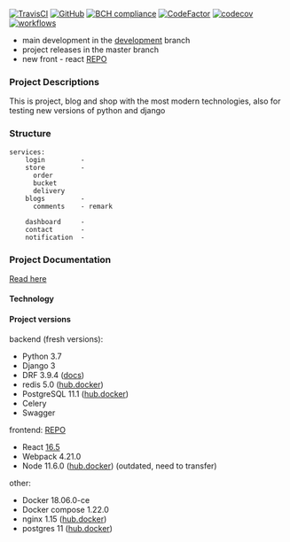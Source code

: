 [![TravisCI](https://travis-ci.com/63phc/lks.svg?branch=develop)]()
[![GitHub](https://img.shields.io/github/license/mashape/apistatus.svg)](https://github.com/63phc/lks.git)
[![BCH compliance](https://bettercodehub.com/edge/badge/63phc/lks?branch=develop)](https://bettercodehub.com/)
[![CodeFactor](https://www.codefactor.io/repository/github/63phc/lks/badge)](https://www.codefactor.io/repository/github/63phc/lks)
[![codecov](https://codecov.io/gh/63phc/lks/branch/develop/graph/badge.svg)](https://codecov.io/gh/63phc/lks)
[![workflows](https://github.com/actions/production/workflows/Production/badge.svg)](/)


* main development in the [development](https://github.com/63phc/lks/tree/develop) branch
* project releases in the master branch
* new front - react [REPO](https://github.com/63phc/lks_frontend)

### Project Descriptions
 This is project, blog and shop with the most modern technologies, also for testing new versions of python and django

###  Structure
    services:
        login         - 
        store         -
          order
          bucket
          delivery
        blogs         - 
          comments    - remark

        dashboard     - 
        contact       - 
        notification  - 
        

### Project Documentation
[Read here](docs/README.md)

#### Technology

#### Project versions 

backend (fresh versions):
* Python 3.7 
* Django 3
* DRF 3.9.4 ([docs](https://www.django-rest-framework.org))
* redis 5.0 ([hub.docker](https://hub.docker.com/_/redis/))
* PostgreSQL 11.1 ([hub.docker](https://hub.docker.com/_/postgres/))
* Celery 
* Swagger 


frontend: [REPO](https://github.com/63phc/lks_frontend)
* React [16.5](https://reactjs.org/versions)
* Webpack 4.21.0
* Node 11.6.0 ([hub.docker](https://hub.docker.com/_/node/))
(outdated, need to transfer)

other:
* Docker 18.06.0-ce
* Docker compose 1.22.0
* nginx 1.15 ([hub.docker](https://hub.docker.com/_/nginx/))
* postgres 11 ([hub.docker](https://hub.docker.com/_/postgres/))
